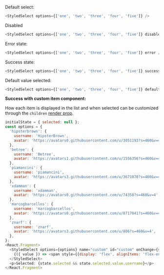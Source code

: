 Default select:

```js
<StyledSelect options={['one', 'two', 'three', 'four', 'five']} />
```

Disabled
```js
<StyledSelect options={['one', 'two', 'three', 'four', 'five']} disabled />
```

Error state:
```js
<StyledSelect options={['one', 'two', 'three', 'four', 'five']} error />
```

Success state:
```js
<StyledSelect options={['one', 'two', 'three', 'four', 'five']} success />
```

Default value selected:
```js
<StyledSelect options={['one', 'two', 'three', 'four', 'five']} defaultValue="four" />
```

**Success with custom item component:**

How each item is displayed in the list and when selected can be customized through the `children` [render prop](https://reactjs.org/docs/render-props.html#using-props-other-than-render).

```js
initialState = { selected: null };
const options = {
  'hipsterbrown': {
    username: 'HipsterBrown',
    avatar: 'https://avatars0.githubusercontent.com/u/3051193?s=460&v=4',
  },
  'betree': {
    username: 'Betree',
    avatar: 'https://avatars1.githubusercontent.com/u/1556356?s=460&v=4',
  },
  'piamancini': {
    username: 'piamancini',
    avatar: 'https://avatars3.githubusercontent.com/u/3671070?s=460&v=4',
  },
  'xdamman': {
    username: 'xdamman',
    avatar: 'https://avatars0.githubusercontent.com/u/74358?s=460&v=4',
  },
  'marcogbarcellos': {
    username: 'marcogbarcellos',
    avatar: 'https://avatars0.githubusercontent.com/u/8717041?s=460&v=4',
  },
  'znarf': {
    username: 'znarf',
    avatar: 'https://avatars3.githubusercontent.com/u/806?s=460&v=4',
  },
};
<React.Fragment>
  <StyledSelect options={options} name="custom" id="custom" onChange={selected => setState({ selected })}>
    {({ value }) => <span style={{display: 'flex', alignItems: 'flex-end'}}><img src={value.avatar} alt={value.username} height={14} width="auto" style={{marginRight: '6px'}} /> {value.username}</span>}
  </StyledSelect>
  <p>Selected: {state.selected && state.selected.value.username}</p>
</React.Fragment>
```
